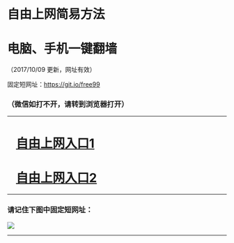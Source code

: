 ﻿# 自由上网简易方法

# 电脑、手机一键翻墙

（2017/10/09 更新，网址有效）

固定短网址：https://git.io/free99

### （微信如打不开，请转到浏览器打开）


***





# &nbsp;&nbsp; <a href="http://ft1170324816.fwq-tz-1001.info/fwqtz01.html?t=100900122235 " target="_blank">自由上网入口1</a>
# &nbsp;&nbsp; <a href="http://ft2485810246.fwq-tz-1002.info/fwqtz02.html?t=100900113267 " target="_blank">自由上网入口2</a>
***

### 请记住下图中固定短网址：

<img src="https://s3-us-west-2.amazonaws.com/fwq-1001/yjfq-20170905okok.png" /> 


***

